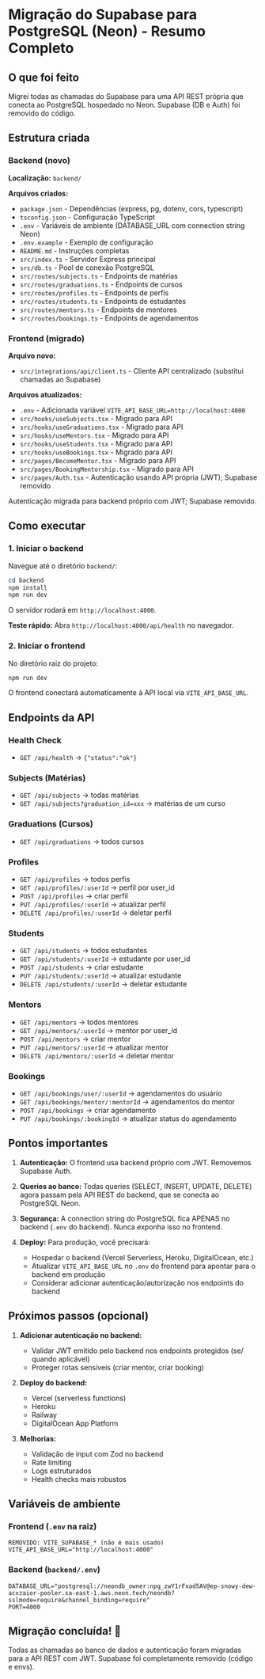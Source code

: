 # Migração do Supabase para PostgreSQL (Neon) - Resumo Completo

## O que foi feito

 Migrei todas as chamadas do Supabase para uma API REST própria que conecta ao PostgreSQL hospedado no Neon. Supabase (DB e Auth) foi removido do código.

## Estrutura criada

### Backend (novo)

**Localização:** `backend/`

**Arquivos criados:**
- `package.json` - Dependências (express, pg, dotenv, cors, typescript)
- `tsconfig.json` - Configuração TypeScript
- `.env` - Variáveis de ambiente (DATABASE_URL com connection string Neon)
- `.env.example` - Exemplo de configuração
- `README.md` - Instruções completas
- `src/index.ts` - Servidor Express principal
- `src/db.ts` - Pool de conexão PostgreSQL
- `src/routes/subjects.ts` - Endpoints de matérias
- `src/routes/graduations.ts` - Endpoints de cursos
- `src/routes/profiles.ts` - Endpoints de perfis
- `src/routes/students.ts` - Endpoints de estudantes
- `src/routes/mentors.ts` - Endpoints de mentores
- `src/routes/bookings.ts` - Endpoints de agendamentos

### Frontend (migrado)

**Arquivo novo:**
- `src/integrations/api/client.ts` - Cliente API centralizado (substitui chamadas ao Supabase)

**Arquivos atualizados:**
- `.env` - Adicionada variável `VITE_API_BASE_URL=http://localhost:4000`
- `src/hooks/useSubjects.tsx` - Migrado para API
- `src/hooks/useGraduations.tsx` - Migrado para API
- `src/hooks/useMentors.tsx` - Migrado para API
- `src/hooks/useStudents.tsx` - Migrado para API
- `src/hooks/useBookings.tsx` - Migrado para API
- `src/pages/BecomeMentor.tsx` - Migrado para API
- `src/pages/BookingMentorship.tsx` - Migrado para API
- `src/pages/Auth.tsx` - Autenticação usando API própria (JWT); Supabase removido

Autenticação migrada para backend próprio com JWT; Supabase removido.

## Como executar

### 1. Iniciar o backend

Navegue até o diretório `backend/`:

```powershell
cd backend
npm install
npm run dev
```

O servidor rodará em `http://localhost:4000`.

**Teste rápido:**
Abra `http://localhost:4000/api/health` no navegador.

### 2. Iniciar o frontend

No diretório raiz do projeto:

```powershell
npm run dev
```

O frontend conectará automaticamente à API local via `VITE_API_BASE_URL`.

## Endpoints da API

### Health Check
- `GET /api/health` → `{"status":"ok"}`

### Subjects (Matérias)
- `GET /api/subjects` → todas matérias
- `GET /api/subjects?graduation_id=xxx` → matérias de um curso

### Graduations (Cursos)
- `GET /api/graduations` → todos cursos

### Profiles
- `GET /api/profiles` → todos perfis
- `GET /api/profiles/:userId` → perfil por user_id
- `POST /api/profiles` → criar perfil
- `PUT /api/profiles/:userId` → atualizar perfil
- `DELETE /api/profiles/:userId` → deletar perfil

### Students
- `GET /api/students` → todos estudantes
- `GET /api/students/:userId` → estudante por user_id
- `POST /api/students` → criar estudante
- `PUT /api/students/:userId` → atualizar estudante
- `DELETE /api/students/:userId` → deletar estudante

### Mentors
- `GET /api/mentors` → todos mentores
- `GET /api/mentors/:userId` → mentor por user_id
- `POST /api/mentors` → criar mentor
- `PUT /api/mentors/:userId` → atualizar mentor
- `DELETE /api/mentors/:userId` → deletar mentor

### Bookings
- `GET /api/bookings/user/:userId` → agendamentos do usuário
- `GET /api/bookings/mentor/:mentorId` → agendamentos do mentor
- `POST /api/bookings` → criar agendamento
- `PUT /api/bookings/:bookingId` → atualizar status do agendamento

## Pontos importantes

1. **Autenticação:** O frontend usa backend próprio com JWT. Removemos Supabase Auth.

2. **Queries ao banco:** Todas queries (SELECT, INSERT, UPDATE, DELETE) agora passam pela API REST do backend, que se conecta ao PostgreSQL Neon.

3. **Segurança:** A connection string do PostgreSQL fica APENAS no backend (`.env` do backend). Nunca exponha isso no frontend.

4. **Deploy:** Para produção, você precisará:
   - Hospedar o backend (Vercel Serverless, Heroku, DigitalOcean, etc.)
   - Atualizar `VITE_API_BASE_URL` no `.env` do frontend para apontar para o backend em produção
   - Considerar adicionar autenticação/autorização nos endpoints do backend

## Próximos passos (opcional)

1. **Adicionar autenticação no backend:**
   - Validar JWT emitido pelo backend nos endpoints protegidos (se/ quando aplicável)
   - Proteger rotas sensíveis (criar mentor, criar booking)

2. **Deploy do backend:**
   - Vercel (serverless functions)
   - Heroku
   - Railway
   - DigitalOcean App Platform

3. **Melhorias:**
   - Validação de input com Zod no backend
   - Rate limiting
   - Logs estruturados
   - Health checks mais robustos

## Variáveis de ambiente

### Frontend (`.env` na raiz)
```
REMOVIDO: VITE_SUPABASE_* (não é mais usado)
VITE_API_BASE_URL="http://localhost:4000"
```

### Backend (`backend/.env`)
```
DATABASE_URL="postgresql://neondb_owner:npg_zwY1rFxad5AV@ep-snowy-dew-acxzaior-pooler.sa-east-1.aws.neon.tech/neondb?sslmode=require&channel_binding=require"
PORT=4000
```

## Migração concluída! 🎉

Todas as chamadas ao banco de dados e autenticação foram migradas para a API REST com JWT. Supabase foi completamente removido (código e envs).
